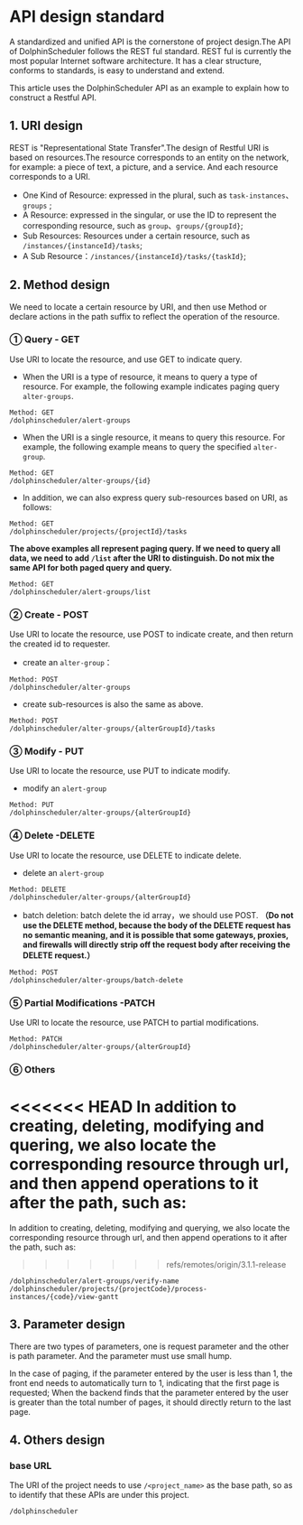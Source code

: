 # API design standard

A standardized and unified API is the cornerstone of project design.The API of DolphinScheduler follows the REST ful standard. REST ful is currently the most popular Internet software architecture. It has a clear structure, conforms to standards, is easy to understand and extend.

This article uses the DolphinScheduler API as an example to explain how to construct a Restful API.

## 1. URI design

REST is "Representational State Transfer".The design of Restful URI is based on resources.The resource corresponds to an entity on the network, for example: a piece of text, a picture, and a service. And each resource corresponds to a URI.

+ One Kind of Resource: expressed in the plural, such as `task-instances`、`groups` ;
+ A Resource: expressed in the singular, or use the ID to represent the corresponding resource, such as `group`、`groups/{groupId}`;
+ Sub Resources: Resources under a certain resource, such as `/instances/{instanceId}/tasks`;
+ A Sub Resource：`/instances/{instanceId}/tasks/{taskId}`;

## 2. Method design

We need to locate a certain resource by URI, and then use Method or declare actions in the path suffix to reflect the operation of the resource.

### ① Query - GET

Use URI to locate the resource, and use GET to indicate query.

+ When the URI is a type of resource, it means to query a type of resource. For example, the following example indicates paging query `alter-groups`.

```
Method: GET
/dolphinscheduler/alert-groups
```

+ When the URI is a single resource, it means to query this resource. For example, the following example means to query the specified `alter-group`.

```
Method: GET
/dolphinscheduler/alter-groups/{id}
```

+ In addition, we can also express query sub-resources based on URI, as follows:

```
Method: GET
/dolphinscheduler/projects/{projectId}/tasks
```

**The above examples all represent paging query. If we need to query all data, we need to add `/list` after the URI to distinguish. Do not mix the same API for both paged query and query.**

```
Method: GET
/dolphinscheduler/alert-groups/list
```

### ② Create - POST

Use URI to locate the resource, use POST to indicate create, and then return the created id to requester.

+ create an `alter-group`：

```
Method: POST
/dolphinscheduler/alter-groups
```

+ create sub-resources is also the same as above.

```
Method: POST
/dolphinscheduler/alter-groups/{alterGroupId}/tasks
```

### ③ Modify - PUT

Use URI to locate the resource, use PUT to indicate modify.
+ modify an `alert-group`

```
Method: PUT
/dolphinscheduler/alter-groups/{alterGroupId}
```

### ④ Delete -DELETE

Use URI to locate the resource, use DELETE to indicate delete.

+ delete an `alert-group`

```
Method: DELETE
/dolphinscheduler/alter-groups/{alterGroupId}
```

+ batch deletion: batch delete the id array，we should use POST. **（Do not use the DELETE method, because the body of the DELETE request has no semantic meaning, and it is possible that some gateways, proxies, and firewalls will directly strip off the request body after receiving the DELETE request.）**

```
Method: POST
/dolphinscheduler/alter-groups/batch-delete
```

### ⑤ Partial Modifications -PATCH

Use URI to locate the resource, use PATCH to partial modifications.

```
Method: PATCH
/dolphinscheduler/alter-groups/{alterGroupId}
```

### ⑥ Others

<<<<<<< HEAD
In addition to creating, deleting, modifying and quering, we also locate the corresponding resource through url, and then append operations to it after the path, such as:
=======
In addition to creating, deleting, modifying and querying, we also locate the corresponding resource through url, and then append operations to it after the path, such as:
>>>>>>> refs/remotes/origin/3.1.1-release

```
/dolphinscheduler/alert-groups/verify-name
/dolphinscheduler/projects/{projectCode}/process-instances/{code}/view-gantt
```

## 3. Parameter design

There are two types of parameters, one is request parameter and the other is path parameter. And the parameter must use small hump.

In the case of paging, if the parameter entered by the user is less than 1, the front end needs to automatically turn to 1, indicating that the first page is requested; When the backend finds that the parameter entered by the user is greater than the total number of pages, it should directly return to the last page.

## 4. Others design

### base URL

The URI of the project needs to use `/<project_name>` as the base path, so as to identify that these APIs are under this project.

```
/dolphinscheduler
```


